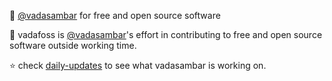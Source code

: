:penguin: [@vadasambar](https://github.com/vadasambar) for free and open source software

:memo: vadafoss is [@vadasambar](https://github.com/vadasambar)'s effort in contributing to free and open source software outside working time. 

:star: check [daily-updates](https://github.com/vadafoss/daily-updates) to see what vadasambar is working on.
